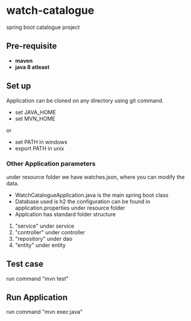 # watch-catalogue
spring boot catalogue project


## Pre-requisite
 - **maven**
 - **java 8 atleast**
 
## Set up
 Application can be cloned on any directory using git command.
 - set JAVA_HOME
 - set MVN_HOME
 
 or 
 - set PATH in windows
 - export PATH in unix
 
 ### Other Application parameters
  under resource folder we have watches.json, 
  where you can modify the data.
   
 - WatchCatalogueApplication.java is the main spring boot class
 - Database used is h2 the configuration can be found in application.properties under resource folder
 - Applcation has standard folder structure 
 1. "service" under service
 2. "controller" under controller
 3. "repository" under dao
 4. "entity" under entity
 
 ## Test case
 run command "mvn test"
 
 ## Run Application
 
 run command "mvn exec:java"
 
 